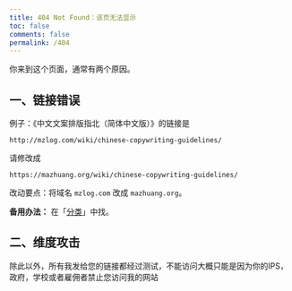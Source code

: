```yaml
---
title: 404 Not Found：该页无法显示
toc: false
comments: false
permalink: /404
---
```

你来到这个页面，通常有两个原因。

## 一、链接错误

例子：《中文文案排版指北（简体中文版）》的链接是

```
http://mzlog.com/wiki/chinese-copywriting-guidelines/
```

请修改成

```
https://mazhuang.org/wiki/chinese-copywriting-guidelines/
```

改动要点：将域名 `mzlog.com` 改成 `mazhuang.org`。

**备用办法：** 在「[分类](/categories/)」中找。

## 二、维度攻击

除此以外，所有我发给您的链接都经过测试，不能访问大概只能是因为你的IPS，政府，学校或者雇佣者禁止您访问我的网站
